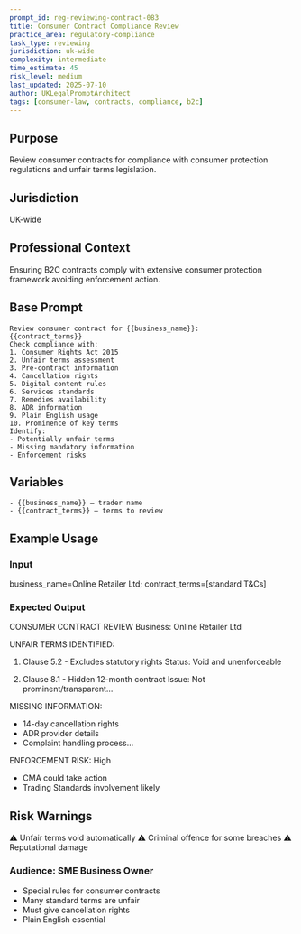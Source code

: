 ```yaml
---
prompt_id: reg-reviewing-contract-083
title: Consumer Contract Compliance Review
practice_area: regulatory-compliance
task_type: reviewing
jurisdiction: uk-wide
complexity: intermediate
time_estimate: 45
risk_level: medium
last_updated: 2025-07-10
author: UKLegalPromptArchitect
tags: [consumer-law, contracts, compliance, b2c]
---
```


## Purpose
Review consumer contracts for compliance with consumer protection regulations and unfair terms legislation.

## Jurisdiction
UK-wide

## Professional Context
Ensuring B2C contracts comply with extensive consumer protection framework avoiding enforcement action.

## Base Prompt
```text
Review consumer contract for {{business_name}}:
{{contract_terms}}
Check compliance with:
1. Consumer Rights Act 2015
2. Unfair terms assessment
3. Pre-contract information
4. Cancellation rights
5. Digital content rules
6. Services standards
7. Remedies availability
8. ADR information
9. Plain English usage
10. Prominence of key terms
Identify:
- Potentially unfair terms
- Missing mandatory information
- Enforcement risks
```

## Variables
```text
- {{business_name}} – trader name
- {{contract_terms}} – terms to review
```

## Example Usage
### Input
business_name=Online Retailer Ltd; contract_terms=[standard T&Cs]

### Expected Output
CONSUMER CONTRACT REVIEW
Business: Online Retailer Ltd

UNFAIR TERMS IDENTIFIED:
1. Clause 5.2 - Excludes statutory rights
   Status: Void and unenforceable
   
2. Clause 8.1 - Hidden 12-month contract
   Issue: Not prominent/transparent...

MISSING INFORMATION:
- 14-day cancellation rights
- ADR provider details
- Complaint handling process...

ENFORCEMENT RISK: High
- CMA could take action
- Trading Standards involvement likely

## Risk Warnings
⚠️ Unfair terms void automatically
⚠️ Criminal offence for some breaches
⚠️ Reputational damage

### Audience: SME Business Owner
- Special rules for consumer contracts
- Many standard terms are unfair
- Must give cancellation rights
- Plain English essential
